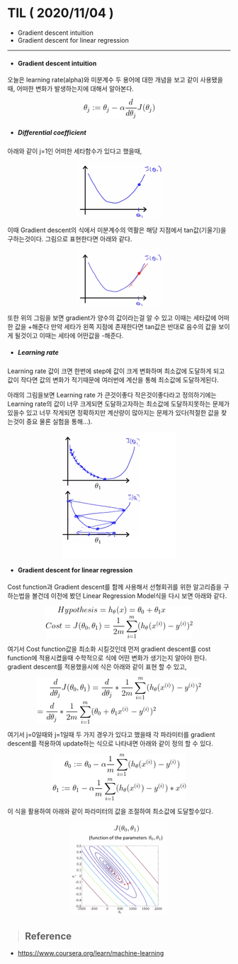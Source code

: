 # TIL ( 2020/11/04 )

- Gradient descent intuition
- Gradient descent for linear regression

---

- #### Gradient descent intuition

오늘은 learning rate(alpha)와 미분계수 두 용어에 대한 개념을 보고 같이 사용됐을 때, 어떠한 변화가 발생하는지에 대해서 알아본다. 



<p align="center"><img src="../image/Machine/11.04/f001.gif" alt="image-20201104203231031" style="zoom:100%;"/></p>


- ##### Differential coefficient	

아래와 같이 j=1인 어떠한 세타함수가 있다고 했을때, 

<p align="center"><img src="../image/Machine/11.04/001.png" alt="image-20201104203231031" style="zoom:50%;" align="center"/></p>

 이때 Gradient descent의 식에서 미분계수의 역활은 해당 지점에서 tan값(기울기)을 구하는것이다. 그림으로 표현한다면 아래와 같다. 

<p align="center"><img src="../image/Machine/11.04/002.png" alt="image-20201104203231031" style="zoom:50%;" align="center"/></p>

또한 위의 그림을 보면 gradient가 양수의 값이라는걸 알 수 있고 이때는 세타값에 어떠한 값을 +해준다 만약 세타가 왼쪽 지점에 존재한다면 tan값은 반대로 음수의 값을 보이게 될것이고 이때는 세타에 어떤값을 -해준다. 



- ##### Learning rate

Learning rate 값이 크면 한번에 step에 값이 크게 변화하며 최소값에 도달하게 되고  값이 작다면 값의 변화가 적기때문에 여러번에 계산을 통해 최소값에 도달하게된다. 

아래의 그림을보면 Learning rate 가 큰것이좋다 작은것이좋다라고 정의하기에는 Learning rate의 값이 너무 크게되면 도달하고자하는 최소값에 도달하지못하는 문제가 있을수 있고 너무 작게되면 정확하지만 계산량이 많아지는 문제가 있다(적절한 값을 찾는것이 중요 물론 실험을 통해...). 

<p align="center"><img src="../image/Machine/11.04/003.png" alt="image-20201104203231031" style="zoom:50%;" align="center"/></p>

- #### Gradient descent for linear regression

Cost function과 Gradient descent를 함께 사용해서 선형회귀를 위한 알고리즘을 구하는법을 볼건데 이전에 봤던 Linear Regression Model식을 다시 보면 아래와 같다. 

<p align="center"><img src="../image/Machine/11.04/f002.gif" alt="image-20201104203231031" style="zoom:100%;" align="center"/></p>



여기서 Cost function값을 최소화 시킬것인데 먼저 gradient descent를 cost function에 적용시켰을때 수학적으로 식에 어떤 변화가 생기는지 알아야 한다. gradient descent를 적용했을시에 식은 아래와 같이 표현 할 수 있고, 

<p align="center"><img src="../image/Machine/11.04/f003.gif" alt="image-20201104203231031" style="zoom:100%;" align="center"/></p>




여기서  j=0일때와 j=1일때 두 가지 경우가 있다고 했을때 각 파라미터를 gradient descent를 적용하여 update하는 식으로 나타내면 아래와 같이 정의 할 수 있다.

<p align="center"><img src="../image/Machine/11.04/f004.gif" alt="image-20201104203231031" style="zoom:100%;" align="center"/></p>




이 식을 활용하여 아래와 같이 파라미터의 값을 조절하여 최소값에 도달할수있다.

<p align="center"><img src="../image/Machine/11.04/004.png" alt="image-20201104203231031" style="zoom:50%;" /></p>



>## Reference

- https://www.coursera.org/learn/machine-learning